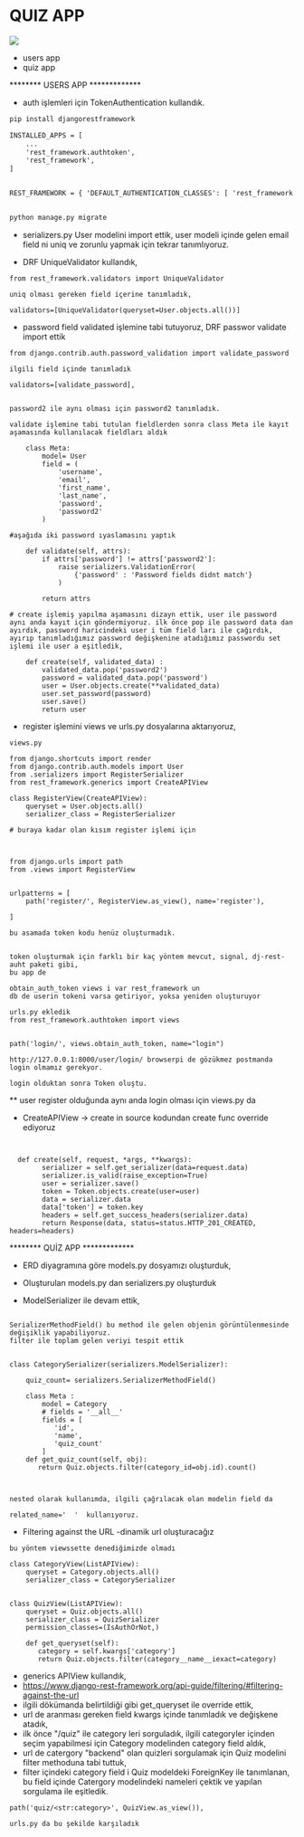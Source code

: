 # QUIZ APP

<img src='/erd.png'>

- users app
- quiz app

******** USERS APP *************

   - auth işlemleri için TokenAuthentication kullandık.

```html
pip install djangorestframework

INSTALLED_APPS = [
    ...
    'rest_framework.authtoken',
    'rest_framework',
]


REST_FRAMEWORK = { 'DEFAULT_AUTHENTICATION_CLASSES': [ 'rest_framework.authentication.TokenAuthentication' ] }


python manage.py migrate

```

- serializers.py User modelini import ettik, user modeli içinde gelen email field ni uniq ve zorunlu yapmak için tekrar tanımlıyoruz. 

- DRF UniqueValidator kullandık,

```
from rest_framework.validators import UniqueValidator

uniq olması gereken field içerine tanımladık,

validators=[UniqueValidator(queryset=User.objects.all())]

```

- password field validated işlemine tabi tutuyoruz, DRF passwor validate import ettik


```
from django.contrib.auth.password_validation import validate_password
 
ilgili field içinde tanımladık

validators=[validate_password],


password2 ile aynı olması için password2 tanımladık.
```



```
validate işlemine tabi tutulan fieldlerden sonra class Meta ile kayıt aşamasında kullanılacak fieldları aldık

    class Meta:
        model= User
        field = (
            'username',
            'email',
            'first_name',
            'last_name',
            'password',
            'password2'
        )

#aşağıda iki password ıyaslamasını yaptık

    def validate(self, attrs):
        if attrs['password'] != attrs['password2']:
            raise serializers.ValidationError(
                {'password' : 'Password fields didnt match'}
            )     

        return attrs

# create işlemiş yapılma aşamasını dizayn ettik, user ile password aynı anda kayıt için göndermiyoruz. ilk önce pop ile password data dan ayırdık, password haricindeki user i tüm field ları ile çağırdık, ayırıp tanımladığımız password değişkenine atadığımız passwordu set işlemi ile user a eşitledik, 

    def create(self, validated_data) :
        validated_data.pop('password2')
        password = validated_data.pop('password')
        user = User.objects.create(**validated_data)
        user.set_password(password)
        user.save()
        return user 

```

* register işlemini views ve urls.py dosyalarına aktarıyoruz,


```
views.py

from django.shortcuts import render
from django.contrib.auth.models import User
from .serializers import RegisterSerializer
from rest_framework.generics import CreateAPIView

class RegisterView(CreateAPIView):
    queryset = User.objects.all()
    serializer_class = RegisterSerializer

# buraya kadar olan kısım register işlemi için 



from django.urls import path
from .views import RegisterView


urlpatterns = [
    path('register/', RegisterView.as_view(), name='register'),

]

bu asamada token kodu henüz oluşturmadık.


token oluşturmak için farklı bir kaç yöntem mevcut, signal, dj-rest-auht paketi gibi,
bu app de

obtain_auth_token views i var rest_framework un
db de userin tokeni varsa getiriyor, yoksa yeniden oluşturuyor

urls.py ekledik
from rest_framework.authtoken import views


path('login/', views.obtain_auth_token, name="login")

http://127.0.0.1:8000/user/login/ browserpi de gözükmez postmanda login olmamız gerekyor.

login olduktan sonra Token oluştu.
```

** user register olduğunda aynı anda login olması için views.py da 

   - CreateAPIView -> create in source kodundan create func override ediyoruz

```


  def create(self, request, *args, **kwargs):
        serializer = self.get_serializer(data=request.data)
        serializer.is_valid(raise_exception=True)
        user = serializer.save()
        token = Token.objects.create(user=user)
        data = serializer.data
        data['token'] = token.key
        headers = self.get_success_headers(serializer.data)
        return Response(data, status=status.HTTP_201_CREATED, headers=headers)

```




******** QUİZ APP *************

- ERD diyagramına göre models.py dosyamızı oluşturduk,

- Oluşturulan models.py dan serializers.py oluşturduk

- ModelSerializer ile devam ettik, 


```

SerializerMethodField() bu method ile gelen objenin görüntülenmesinde değişiklik yapabiliyoruz.
filter ile toplam gelen veriyi tespit ettik


class CategorySerializer(serializers.ModelSerializer):
    
    quiz_count= serializers.SerializerMethodField()
  
    class Meta :
        model = Category
        # fields = '__all__'
        fields = [
           'id',
           'name',
           'quiz_count' 
        ]
    def get_quiz_count(self, obj):
       return Quiz.objects.filter(category_id=obj.id).count() 



```

```
nested olarak kullanımda, ilgili çağrılacak olan modelin field da  

related_name='  '  kullanıyoruz.

```

- Filtering against the URL 
  -dinamik url oluşturacağız


```
bu yöntem viewssette denediğimizde olmadı

class CategoryView(ListAPIView):
    queryset = Category.objects.all()
    serializer_class = CategorySerializer


class QuizView(ListAPIView):
    queryset = Quiz.objects.all()
    serializer_class = QuizSerializer 
    permission_classes=(IsAuthOrNot,)  

    def get_queryset(self):
       category = self.kwargs['category']
       return Quiz.objects.filter(category__name__iexact=category)

```

- generics APIView kullandık,
- https://www.django-rest-framework.org/api-guide/filtering/#filtering-against-the-url
- ilgili dökümanda belirtildiği gibi get_queryset ile override ettik,
- url de aranması gereken field kwargs içinde tanımladık ve değişkene atadık,
- ilk önce "/quiz" ile category leri sorguladık, ilgili categoryler içinden seçim yapabilmesi için Category modelinden category field aldık,
- url de catergory "backend" olan quizleri sorgulamak için Quiz modelini filter methoduna tabi tuttuk,
- filter içindeki category field i Quiz modeldeki ForeignKey ile tanımlanan, bu field içinde Catergory modelindeki nameleri çektik ve yapılan sorgulama ile eşitledik.


```
path('quiz/<str:category>', QuizView.as_view()),

urls.py da bu şekilde karşıladık
```

